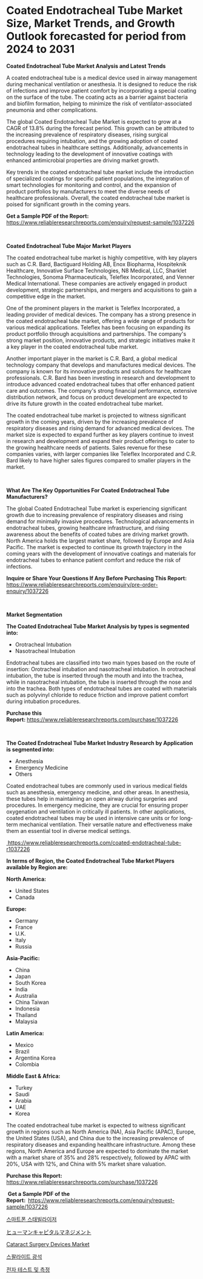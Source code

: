 <p><h1>Coated Endotracheal Tube Market Size, Market Trends, and Growth Outlook forecasted for period from 2024 to 2031</h1></p><p><strong>Coated Endotracheal Tube Market Analysis and Latest Trends</strong></p>
<p><p>A coated endotracheal tube is a medical device used in airway management during mechanical ventilation or anesthesia. It is designed to reduce the risk of infections and improve patient comfort by incorporating a special coating on the surface of the tube. The coating acts as a barrier against bacteria and biofilm formation, helping to minimize the risk of ventilator-associated pneumonia and other complications.</p><p>The global Coated Endotracheal Tube Market is expected to grow at a CAGR of 13.8% during the forecast period. This growth can be attributed to the increasing prevalence of respiratory diseases, rising surgical procedures requiring intubation, and the growing adoption of coated endotracheal tubes in healthcare settings. Additionally, advancements in technology leading to the development of innovative coatings with enhanced antimicrobial properties are driving market growth.</p><p>Key trends in the coated endotracheal tube market include the introduction of specialized coatings for specific patient populations, the integration of smart technologies for monitoring and control, and the expansion of product portfolios by manufacturers to meet the diverse needs of healthcare professionals. Overall, the coated endotracheal tube market is poised for significant growth in the coming years.</p></p>
<p><strong>Get a Sample PDF of the Report:&nbsp;</strong> <a href="https://www.reliableresearchreports.com/enquiry/request-sample/1037226">https://www.reliableresearchreports.com/enquiry/request-sample/1037226</a></p>
<p>&nbsp;</p>
<p><strong>Coated Endotracheal Tube Major Market Players</strong></p>
<p><p>The coated endotracheal tube market is highly competitive, with key players such as C.R. Bard, Bactiguard Holding AB, Enox Biopharma, Hospiteknik Healthcare, Innovative Surface Technologies, N8 Medical, LLC, Sharklet Technologies, Sonoma Pharmaceuticals, Teleflex Incorporated, and Venner Medical International. These companies are actively engaged in product development, strategic partnerships, and mergers and acquisitions to gain a competitive edge in the market.</p><p>One of the prominent players in the market is Teleflex Incorporated, a leading provider of medical devices. The company has a strong presence in the coated endotracheal tube market, offering a wide range of products for various medical applications. Teleflex has been focusing on expanding its product portfolio through acquisitions and partnerships. The company's strong market position, innovative products, and strategic initiatives make it a key player in the coated endotracheal tube market.</p><p>Another important player in the market is C.R. Bard, a global medical technology company that develops and manufactures medical devices. The company is known for its innovative products and solutions for healthcare professionals. C.R. Bard has been investing in research and development to introduce advanced coated endotracheal tubes that offer enhanced patient care and outcomes. The company's strong financial performance, extensive distribution network, and focus on product development are expected to drive its future growth in the coated endotracheal tube market.</p><p>The coated endotracheal tube market is projected to witness significant growth in the coming years, driven by the increasing prevalence of respiratory diseases and rising demand for advanced medical devices. The market size is expected to expand further as key players continue to invest in research and development and expand their product offerings to cater to the growing healthcare needs of patients. Sales revenue for these companies varies, with larger companies like Teleflex Incorporated and C.R. Bard likely to have higher sales figures compared to smaller players in the market.</p></p>
<p>&nbsp;</p>
<p><strong>What Are The Key Opportunities For Coated Endotracheal Tube Manufacturers?</strong></p>
<p><p>The global Coated Endotracheal Tube market is experiencing significant growth due to increasing prevalence of respiratory diseases and rising demand for minimally invasive procedures. Technological advancements in endotracheal tubes, growing healthcare infrastructure, and rising awareness about the benefits of coated tubes are driving market growth. North America holds the largest market share, followed by Europe and Asia Pacific. The market is expected to continue its growth trajectory in the coming years with the development of innovative coatings and materials for endotracheal tubes to enhance patient comfort and reduce the risk of infections.</p></p>
<p><strong>Inquire or Share Your Questions If Any Before Purchasing This Report:</strong> <a href="https://www.reliableresearchreports.com/enquiry/pre-order-enquiry/1037226">https://www.reliableresearchreports.com/enquiry/pre-order-enquiry/1037226</a></p>
<p>&nbsp;</p>
<p><strong>Market Segmentation</strong></p>
<p><strong>The Coated Endotracheal Tube Market Analysis by types is segmented into:</strong></p>
<p><ul><li>Orotracheal Intubation</li><li>Nasotracheal Intubation</li></ul></p>
<p><p>Endotracheal tubes are classified into two main types based on the route of insertion: Orotracheal intubation and nasotracheal intubation. In orotracheal intubation, the tube is inserted through the mouth and into the trachea, while in nasotracheal intubation, the tube is inserted through the nose and into the trachea. Both types of endotracheal tubes are coated with materials such as polyvinyl chloride to reduce friction and improve patient comfort during intubation procedures.</p></p>
<p><strong>Purchase this Report:&nbsp;</strong><a href="https://www.reliableresearchreports.com/purchase/1037226">https://www.reliableresearchreports.com/purchase/1037226</a></p>
<p>&nbsp;</p>
<p><strong>The Coated Endotracheal Tube Market Industry Research by Application is segmented into:</strong></p>
<p><ul><li>Anesthesia</li><li>Emergency Medicine</li><li>Others</li></ul></p>
<p><p>Coated endotracheal tubes are commonly used in various medical fields such as anesthesia, emergency medicine, and other areas. In anesthesia, these tubes help in maintaining an open airway during surgeries and procedures. In emergency medicine, they are crucial for ensuring proper oxygenation and ventilation in critically ill patients. In other applications, coated endotracheal tubes may be used in intensive care units or for long-term mechanical ventilation. Their versatile nature and effectiveness make them an essential tool in diverse medical settings.</p></p>
<p><a href="https://www.reliableresearchreports.com/coated-endotracheal-tube-r1037226">&nbsp;https://www.reliableresearchreports.com/coated-endotracheal-tube-r1037226</a></p>
<p><strong>In terms of Region, the Coated Endotracheal Tube Market Players available by Region are:</strong></p>
<p>
    <p> <strong> North America: </strong>
        <ul>
            <li>United States</li>
            <li>Canada</li>
        </ul>
        </p> 
    <p> <strong> Europe: </strong>
        <ul>
            <li>Germany</li>
            <li>France</li>
            <li>U.K.</li>
            <li>Italy</li>
            <li>Russia</li>
        </ul>
        </p> 
    <p> <strong> Asia-Pacific: </strong>
        <ul>
            <li>China</li>
            <li>Japan</li>
            <li>South Korea</li>
            <li>India</li>
            <li>Australia</li>
            <li>China Taiwan</li>
            <li>Indonesia</li>
            <li>Thailand</li>
            <li>Malaysia</li>
        </ul>
        </p> 
    <p> <strong> Latin America: </strong>
        <ul>
            <li>Mexico</li>
            <li>Brazil</li>
            <li>Argentina Korea</li>
            <li>Colombia</li>
        </ul>
        </p> 
    <p> <strong> Middle East & Africa: </strong>
        <ul>
            <li>Turkey</li>
            <li>Saudi</li>
            <li>Arabia</li>
            <li>UAE</li>
            <li>Korea</li>
        </ul>
    </p>
    </p>
<p><p>The coated endotracheal tube market is expected to witness significant growth in regions such as North America (NA), Asia Pacific (APAC), Europe, the United States (USA), and China due to the increasing prevalence of respiratory diseases and expanding healthcare infrastructure. Among these regions, North America and Europe are expected to dominate the market with a market share of 35% and 28% respectively, followed by APAC with 20%, USA with 12%, and China with 5% market share valuation.</p></p>
<p><strong>Purchase this Report: </strong><a href="https://www.reliableresearchreports.com/purchase/1037226">https://www.reliableresearchreports.com/purchase/1037226</a></p>
<p>&nbsp;<strong>Get a Sample PDF of the Report:&nbsp;&nbsp;</strong><a href="https://www.reliableresearchreports.com/enquiry/request-sample/1037226">https://www.reliableresearchreports.com/enquiry/request-sample/1037226</a></p>
<p><strong></strong></p>
<p><p><a href="https://medium.com/@jodyomenick905/%EC%8A%A4%EB%A7%88%ED%8A%B8%ED%8F%B0-%EC%8A%A4%ED%83%AD-%EB%9D%BC%EC%9D%B4%EC%A0%80-%EC%8B%9C%EC%9E%A5-%EA%B7%9C%EB%AA%A8-cagr-%ED%8A%B8%EB%A0%8C%EB%93%9C-2024-2030-ef9ca96b7820">스마트폰 스태빌라이저</a></p><p><a href="https://medium.com/@mookiesville/%E4%BA%BA%E7%9A%84%E8%B3%87%E6%9C%AC%E7%AE%A1%E7%90%86%E5%B8%82%E5%A0%B4-%E7%AB%B6%E4%BA%89%E5%88%86%E6%9E%90-%E5%B8%82%E5%A0%B4%E5%8B%95%E5%90%91%E3%81%A82031%E5%B9%B4%E3%81%BE%E3%81%A7%E3%81%AE%E4%BA%88%E6%B8%AC-17a4b40b6b06">ヒューマンキャピタルマネジメント</a></p><p><a href="https://github.com/Glendatilghmankmgz0rbhwpy/Market-Research-Report-List-2/blob/main/cataract-surgery-devices-market.md">Cataract Surgery Devices Market</a></p><p><a href="https://github.com/Elenrrera7685/Market-Research-Report-List-1/blob/main/353433244784.md">스팔라이트 광석</a></p><p><a href="https://medium.com/@johnsonlowe2023_38650/%EC%A0%84%EC%9E%90-%ED%85%8C%EC%8A%A4%ED%8A%B8-%EB%B0%8F-%EC%B8%A1%EC%A0%95-%EC%8B%9C%EC%9E%A5-%EA%B7%9C%EB%AA%A8-cagr-%ED%8A%B8%EB%A0%8C%EB%93%9C-2024-2030-3baf2b0f6b05">전자 테스트 및 측정</a></p></p>